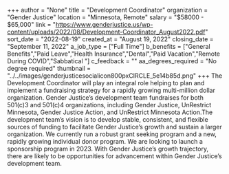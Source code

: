 +++
author = "None"
title = "Development Coordinator"
organization = "Gender Justice"
location = "Minnesota, Remote"
salary = "$58000 - $65,000"
link = "https://www.genderjustice.us/wp-content/uploads/2022/08/Development-Coordinator_August2022.pdf"
sort_date = "2022-08-19"
created_at = "August 19, 2022"
closing_date = "September 11, 2022"
a_job_type = ["Full Time"]
b_benefits = ["General Benefits","Paid Leave","Health Insurance","Dental","Paid Vacation","Remote During COVID","Sabbatical "]
c_feedback = ""
aa_degrees_required = "No degree required"
thumbnail = "../../images/genderjusticesocialicon800pxCIRCLE_5e14b85d.png"
+++
 The Development Coordinator will play an integral role helping to plan and implement a fundraising strategy for a rapidly growing multi-million dollar organization. Gender Justice’s development team fundraises for both 501(c)3 and 501(c)4 organizations, including Gender Justice, UnRestrict Minnesota, Gender Justice Action, and UnRestrict Minnesota Action.The development team’s vision is to ​​develop stable, consistent, and flexible sources of funding to facilitate Gender Justice’s growth and sustain a larger organization. We currently run a robust grant seeking program and a new, rapidly growing individual donor program. We are looking to launch a sponsorship program in 2023. With Gender Justice’s growth trajectory, there are likely to be opportunities for advancement within Gender Justice’s development team.